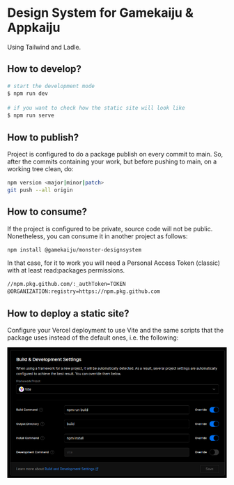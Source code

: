 # Design System for Gamekaiju & Appkaiju

Using Tailwind and Ladle.

## How to develop?

```bash
# start the development mode
$ npm run dev

# if you want to check how the static site will look like
$ npm run serve
```

## How to publish?

Project is configured to do a package publish on every commit to main. So, after the commits containing your work, but before pushing to main, on a working tree clean, do:

```bash
npm version <major|minor|patch>
git push --all origin
```

## How to consume?

If the project is configured to be private, source code will not be public. Nonetheless, you can consume it in another project as follows:

```bash
npm install @gamekaiju/monster-designsystem
```

In that case, for it to work you will need a Personal Access Token (classic) with at least read:packages permissions.

```bash
//npm.pkg.github.com/:_authToken=TOKEN
@ORGANIZATION:registry=https://npm.pkg.github.com
```

## How to deploy a static site?

Configure your Vercel deployment to use Vite and the same scripts that the package uses instead of the default ones, i.e. the following:

![Vercel Deployment](public/vercel-deployment.png)
